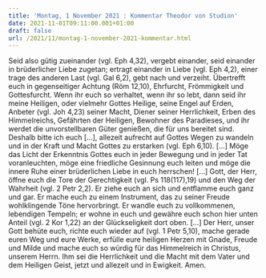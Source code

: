 ```yaml
---
title: 'Montag, 1 November 2021 : Kommentar Theodor von Studion'
date: 2021-11-01T09:11:00.001+01:00
draft: false
url: /2021/11/montag-1-november-2021-kommentar.html
---
```


Seid also gütig zueinander (vgl. Eph 4,32), vergebt einander, seid einander in brüderlicher Liebe zugetan; ertragt einander in Liebe (vgl. Eph 4,2), einer trage des anderen Last (vgl. Gal 6,2), gebt nach und verzeiht. Übertrefft euch in gegenseitiger Achtung (Röm 12,10), Ehrfurcht, Frömmigkeit und Gottesfurcht. Wenn ihr euch so verhaltet, wenn ihr so lebt, dann seid ihr meine Heiligen, oder vielmehr Gottes Heilige, seine Engel auf Erden, Anbeter (vgl. Joh 4,23) seiner Macht, Diener seiner Herrlichkeit, Erben des Himmelreichs, Gefährten der Heiligen, Bewohner des Paradieses, und ihr werdet die unvorstellbaren Güter genießen, die für uns bereitet sind. Deshalb bitte ich euch \[…\], allezeit aufrecht auf Gottes Wegen zu wandeln und in der Kraft und Macht Gottes zu erstarken (vgl. Eph 6,10). \[…\] Möge das Licht der Erkenntnis Gottes euch in jeder Bewegung und in jeder Tat voranleuchten, möge eine friedliche Gesinnung euch leiten und möge die innere Ruhe einer brüderlichen Liebe in euch herrschen! \[…\] Gott, der Herr, öffne euch die Tore der Gerechtigkeit (vgl. Ps 118(117),19) und den Weg der Wahrheit (vgl. 2 Petr 2,2). Er ziehe euch an sich und entflamme euch ganz und gar. Er mache euch zu einem Instrument, das zu seiner Freude wohlklingende Töne hervorbringt. Er wandle euch zu vollkommenen, lebendigen Tempeln; er wohne in euch und gewähre euch schon hier unten Anteil (vgl. 2 Kor 1,22) an der Glückseligkeit dort oben. \[…\] Der Herr, unser Gott behüte euch, richte euch wieder auf (vgl. 1 Petr 5,10), mache gerade euren Weg und eure Werke, erfülle eure heiligen Herzen mit Gnade, Freude und Milde und mache euch so würdig für das Himmelreich in Christus, unserem Herrn. Ihm sei die Herrlichkeit und die Macht mit dem Vater und dem Heiligen Geist, jetzt und allezeit und in Ewigkeit. Amen.